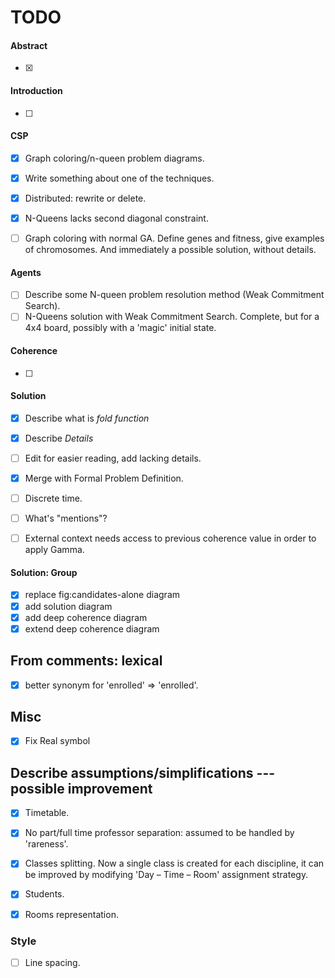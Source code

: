 TODO
====


#### Abstract

- [x]

#### Introduction

- [ ]


#### CSP

- [x] Graph coloring/n-queen problem diagrams.
- [x] Write something about one of the techniques.
- [x] Distributed: rewrite or delete.
- [x] N-Queens lacks second diagonal constraint.

- [ ] Graph coloring with normal GA. Define genes and fitness, give examples of
      chromosomes. And immediately a possible solution, without details.

#### Agents

- [ ] Describe some N-queen problem resolution method (Weak Commitment Search).
- [ ] N-Queens solution with Weak Commitment Search. Complete, but for a
      4x4 board, possibly with a 'magic' initial state.

#### Coherence

- [ ]

#### Solution

- [x] Describe what is _fold function_
- [x] Describe _Details_
- [ ] Edit for easier reading, add lacking details.
- [x] Merge with Formal Problem Definition.

- [ ] Discrete time.
- [ ] What's "mentions"?
- [ ] External context needs access to previous coherence value in order to
      apply Gamma.


#### Solution: Group

- [x] replace fig:candidates-alone diagram
- [x] add solution diagram
- [x] add deep coherence diagram
- [x] extend deep coherence diagram

## From comments: lexical
- [x] better synonym for 'enrolled' => 'enrolled'.

## Misc

- [x] Fix Real symbol

## Describe assumptions/simplifications --- possible improvement
- [x] Timetable.
- [x] No part/full time professor separation: assumed to be handled by 'rareness'.
- [x] Classes splitting. Now a single class is created for each discipline,
      it can be improved by modifying 'Day – Time – Room' assignment strategy.
- [x] Students.
- [x] Rooms representation.


### Style

- [ ] Line spacing.
